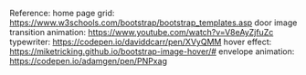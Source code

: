 Reference: 
home page grid: https://www.w3schools.com/bootstrap/bootstrap_templates.asp
door image transition animation: https://www.youtube.com/watch?v=V8eAyZjfuZc
typewriter: https://codepen.io/daviddcarr/pen/XVyQMM
hover effect: https://miketricking.github.io/bootstrap-image-hover/#
envelope animation: https://codepen.io/adamgen/pen/PNPxag